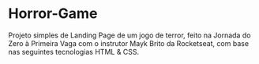 # Horror-Game
 Projeto simples de Landing Page de um jogo de terror, feito na Jornada do Zero à Primeira Vaga com o instrutor Mayk Brito da Rocketseat, com base nas seguintes tecnologias HTML & CSS.
